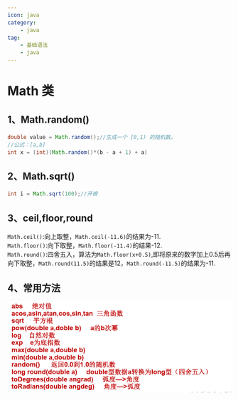```yaml
---
icon: java
category: 
    - java
tag: 
    - 基础语法
    - java
---
```

# Math 类

## 1、Math.random()

```java
double value = Math.random();//生成一个 [0,1) 的随机数。
//公式：[a,b]
int x = (int)(Math.random()*(b - a + 1) + a)
```

## 2、Math.sqrt()

```java
int i = Math.sqrt(100);//开根
```

## 3、ceil,floor,round

`Math.ceil()`:向上取整，`Math.ceil(-11.6)`的结果为-11.  
`Math.floor()`:向下取整，`Math.floor(-11.4)`的结果-12.  
`Math.round()`:四舍五入，算法为`Math.floor(x+0.5)`,即将原来的数字加上0.5后再向下取整，`Math.round(11.5)`的结果是12，`Math.round(-11.5)`的结果为-11.

## 4、常用方法
![image-20220719212922435](https://raw.githubusercontent.com/T4mako/ImageBed/main/image-20220719212922435.png)